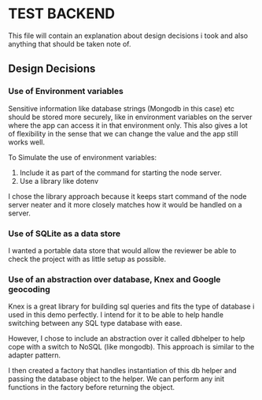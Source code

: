 # TEST BACKEND

This file will contain an explanation about design decisions i took and also anything that should be taken note of.

## Design Decisions

### Use of Environment variables

Sensitive information like database strings (Mongodb in this case) etc should be stored more securely, like in environment variables on the server where the app can access it in that environment only. This also gives a lot of flexibility in the sense that we can change the value and the app still works well.

To Simulate the use of environment variables:

1) Include it as part of the command for starting the node server.
2) Use a library like dotenv

I chose the library approach because it keeps start command of the node server neater and it more closely matches how it would be handled on a server.

### Use of SQLite as a data store

I wanted a portable data store that would allow the reviewer be able to check the project with as little setup as possible.

### Use of an abstraction over database, Knex and Google geocoding 

Knex is a great library for building sql queries and fits the type of database i used in this demo perfectly. I intend for it to be able to help handle switching between any SQL type database with ease.

However, I chose to include an abstraction over it called dbhelper to help cope with a switch to NoSQL (like mongodb). This approach is similar to the adapter pattern.

I then created a factory that handles instantiation of this db helper and passing the database object to the helper. We can perform any init functions in the factory before returning the object.

